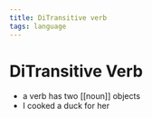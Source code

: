 ```yaml
---
title: DiTransitive verb
tags: language
---
```


# DiTransitive Verb
- a verb has two [[noun]] objects 
- I cooked a duck for her




















